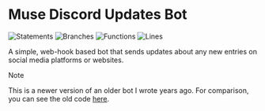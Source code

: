 # Muse Discord Updates Bot

![Statements](https://img.shields.io/badge/statements-52.76%25-red.svg?style=flat)
![Branches](https://img.shields.io/badge/branches-85.14%25-yellow.svg?style=flat)
![Functions](https://img.shields.io/badge/functions-81.08%25-yellow.svg?style=flat)
![Lines](https://img.shields.io/badge/lines-52.76%25-red.svg?style=flat)

A simple, web-hook based bot that sends updates about any new entries on social media platforms or websites.

> [!NOTE]  
> This is a newer version of an older bot I wrote years ago. For comparison, you can see the old code [here](https://github.com/ncla/muse-data-bank).
